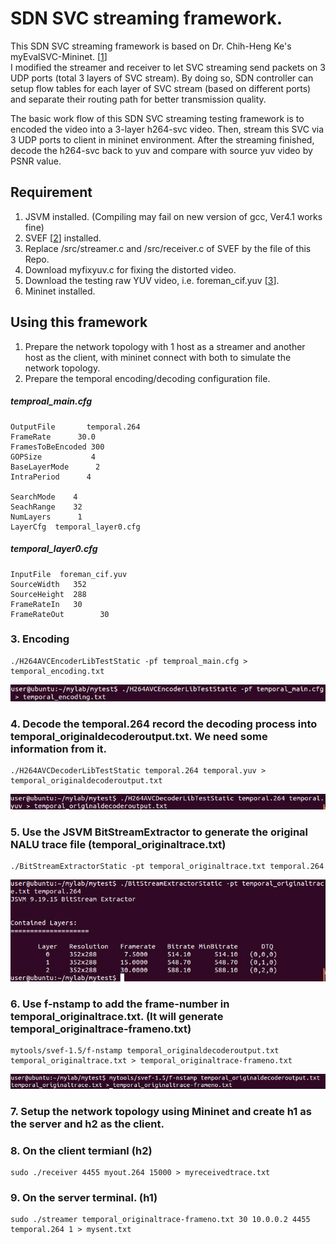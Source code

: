# SDN SVC streaming framework.

This SDN SVC streaming framework is based on Dr. Chih-Heng Ke's myEvalSVC-Mininet. [[1]]  
I modified the streamer and receiver to let SVC streaming send packets on 3 UDP ports (total 3 layers of SVC stream). By doing so, SDN controller can setup flow tables for each layer of SVC stream (based on different ports) and separate their routing path for better transmission quality.

The basic work flow of this SDN SVC streaming testing framework is to encoded the video into a 3-layer h264-svc video. Then, stream this SVC via 3 UDP ports to client in mininet environment. After the streaming finished, decode the h264-svc back to yuv and compare with source yuv video by PSNR value.

## Requirement
1. JSVM installed. (Compiling may fail on new version of gcc, Ver4.1 works fine)
2. SVEF [[2]] installed.
3. Replace /src/streamer.c and /src/receiver.c of SVEF by the file of this Repo.
4. Download myfixyuv.c for fixing the distorted video.
5. Download the testing raw YUV video, i.e. foreman_cif.yuv [[3]].
6. Mininet installed.


  [1]: http://csie.nqu.edu.tw/smallko/sdn/myEvalSVC-Mininet.htm
  [2]: https://github.com/netgroup/svef
  [3]: http://dcmc.ee.ncku.edu.tw/~wjh94m/YUVplayer/Foreman_cif.yuv

## Using this framework
1. Prepare the network topology with 1 host as a streamer and another host as the client, with mininet connect with both to simulate the network topology.
2. Prepare the temporal encoding/decoding configuration file.

##### temproal_main.cfg
	OutputFile       temporal.264
	FrameRate      30.0
	FramesToBeEncoded 300
	GOPSize           4
	BaseLayerMode      2
	IntraPeriod      4
	 
	SearchMode    4
	SeachRange    32
	NumLayers      1
	LayerCfg  temporal_layer0.cfg

##### temporal_layer0.cfg
	InputFile  foreman_cif.yuv
	SourceWidth   352
	SourceHeight  288
	FrameRateIn   30
	FrameRateOut        30

### 3. Encoding

```
./H264AVCEncoderLibTestStatic -pf temproal_main.cfg > temporal_encoding.txt
```
![Alt text](/docs/images/image002.jpg)


### 4. Decode the temporal.264 record the decoding process into temporal_originaldecoderoutput.txt. We need some information from it.
```
./H264AVCDecoderLibTestStatic temporal.264 temporal.yuv > temporal_originaldecoderoutput.txt
```
![Alt text](/docs/images/image003.jpg)

### 5. Use the JSVM BitStreamExtractor to generate the original NALU trace file (temporal_originaltrace.txt)
```
./BitStreamExtractorStatic -pt temporal_originaltrace.txt temporal.264
```
![Alt text](/docs/images/image006.jpg)

### 6.   Use f-nstamp to add the frame-number in temporal_originaltrace.txt. (It will generate temporal_originaltrace-frameno.txt)
```
mytools/svef-1.5/f-nstamp temporal_originaldecoderoutput.txt temporal_originaltrace.txt > temporal_originaltrace-frameno.txt
```
![Alt text](/docs/images/image007.jpg)

### 7.  Setup the network topology using Mininet and create h1 as the server and h2 as the client.

### 8. On the client termianl (h2)
```
sudo ./receiver 4455 myout.264 15000 > myreceivedtrace.txt
```


### 9. On the server terminal. (h1)
```
sudo ./streamer temporal_originaltrace-frameno.txt 30 10.0.0.2 4455 temporal.264 1 > mysent.txt
```
